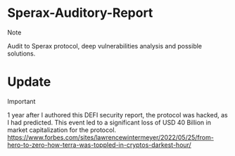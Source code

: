 # Sperax-Auditory-Report
> [!NOTE]
> Audit to Sperax protocol, deep vulnerabilities analysis and possible solutions.

# Update

> [!IMPORTANT]
> 1 year after I authored this DEFI security report, the protocol was hacked, as I had predicted. This event led to a significant loss of USD 40 Billion in market capitalization for the protocol. https://www.forbes.com/sites/lawrencewintermeyer/2022/05/25/from-hero-to-zero-how-terra-was-toppled-in-cryptos-darkest-hour/
